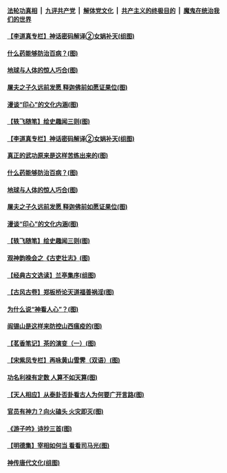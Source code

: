 ####  [法轮功真相](../../../../basic/blob/master/README.md?t=05071431) &nbsp;|&nbsp; [九评共产党](../../../../9ping.md/blob/master/README.md?t=05071431) &nbsp;|&nbsp; [解体党文化](../../../../jtdwh.md/blob/master/README.md?t=05071431)  &nbsp;|&nbsp; [共产主义的终极目的](../../../../gczydzjmd.md/blob/master/README.md?t=05071431) &nbsp;|&nbsp; [魔鬼在统治我们的世界](../../../../mgztzwmdsj.md/blob/master/README.md?t=05071431) 

#### [【李道真专栏】神话密码解译②女娲补天(组图)](../pages/p7/931860.md?t=05071431) 

#### [什么药能够防治百病？(图)](../pages/p7/932193.md?t=05071431) 

#### [地球与人体的惊人巧合(图)](../pages/p7/932139.md?t=05071431) 

#### [屠夫之子久远前发愿 释迦佛前如愿证果位(图)](../pages/p7/932129.md?t=05071431) 

#### [漫谈“印心”的文化内涵(图)](../pages/p7/931849.md?t=05071431) 

#### [【轶飞随笔】绘史趣闻三则(图)](../pages/p7/931850.md?t=05071431) 

#### [【李道真专栏】神话密码解译②女娲补天(组图)](../pages/p7/931860.md?t=05071431) 

#### [真正的武功原来是这样苦练出来的(图)](../pages/p7/932304.md?t=05071431) 

#### [什么药能够防治百病？(图)](../pages/p7/932193.md?t=05071431) 

#### [地球与人体的惊人巧合(图)](../pages/p7/932139.md?t=05071431) 

#### [屠夫之子久远前发愿 释迦佛前如愿证果位(图)](../pages/p7/932129.md?t=05071431) 

#### [漫谈“印心”的文化内涵(图)](../pages/p7/931849.md?t=05071431) 

#### [【轶飞随笔】绘史趣闻三则(图)](../pages/p7/931850.md?t=05071431) 

#### [观神韵晚会之《古吏壮志》(图)](../pages/p7/929040.md?t=05071431) 

#### [【经典古文选读】兰亭集序(组图)](../pages/p7/932055.md?t=05071431) 

#### [【古风古卷】郑板桥论天道福善祸淫(图)](../pages/p7/932052.md?t=05071431) 

#### [为什么说“神看人心”？(图)](../pages/p7/931996.md?t=05071431) 

#### [阎锡山是这样来防控山西瘟疫的(图)](../pages/p7/931952.md?t=05071431) 

#### [【茗香笔记】茶的演变（一）(图)](../pages/p7/931771.md?t=05071431) 

#### [【宋紫凤专栏】再咏黄山雪霁（双语）(图)](../pages/p7/931848.md?t=05071431) 

#### [功名利禄有定数 人算不如天算(图)](../pages/p7/931664.md?t=05071431) 

#### [【天人相应】从泰卦否卦看古人为何要广开言路(图)](../pages/p7/931563.md?t=05071431) 

#### [官员有神力？向火磕头 火灾即灭(图)](../pages/p7/931748.md?t=05071431) 

#### [《游子吟》诗抄三首(图)](../pages/p7/931767.md?t=05071431) 

#### [【明德集】宰相如何当 看看司马光(图)](../pages/p7/931662.md?t=05071431) 

#### [神传唐代文化(组图)](../pages/p7/929955.md?t=05071431) 

